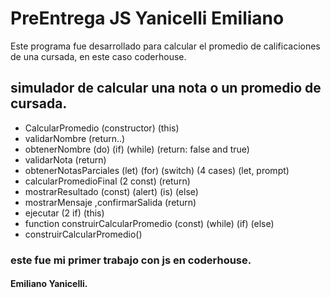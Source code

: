 # PreEntrega JS Yanicelli Emiliano
<p>
Este programa fue desarrollado para calcular el promedio de calificaciones de una cursada, en este caso coderhouse.
</p>

## simulador de calcular una nota o un promedio de cursada.
<ul>
<li>CalcularPromedio (constructor) (this)</li>
<li>validarNombre (return..) </li>
<li>obtenerNombre (do) (if) (while) (return: false and true)</li>
<li>validarNota (return)</li>
<li>obtenerNotasParciales (let) (for) (switch) (4 cases) (let, prompt)</li>
<li>calcularPromedioFinal (2 const) (return)</li>
<li>mostrarResultado (const) (alert) (is) (else)</li>
<li> mostrarMensaje ,confirmarSalida (return) </li>
<li>ejecutar (2 if) (this)</li>
<li>function construirCalcularPromedio (const) (while) (if) (else)</li>
<li>construirCalcularPromedio()</li>
</ul>

### este fue mi primer trabajo con js en coderhouse.

#### Emiliano Yanicelli.
